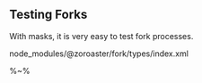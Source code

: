 ## Testing Forks

With masks, it is very easy to test fork processes.

<typedef>node_modules/@zoroaster/fork/types/index.xml</typedef>

%~%